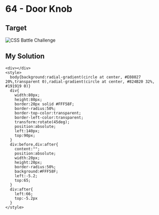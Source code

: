 # 64 - Door Knob

## Target

![CSS Battle Challenge](https://cssbattle.dev/targets/64.png)

## My Solution

```
<div></div>
<style>
  body{background:radial-gradient(circle at center, #E08027 20%,transparent 0),radial-gradient(circle at center, #824B20 32%, #191919 0)}
  div{
    width:80px;
    height:80px;
    border:20px solid #FFF58F;
    border-radius:50%;
    border-top-color:transparent;
    border-left-color:transparent;
    transform:rotate(45deg);
    position:absolute;
    left:140px;
    top:90px;
  }
  div:before,div:after{
    content:"";
    position:absolute;
    width:20px;
    height:20px;
    border-radius:50%;
    background:#FFF58F;
    left:-5.2;
    top:65;
  }
  div:after{
    left:66;
    top:-5.2px
  }
</style>
```
